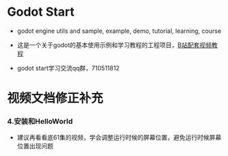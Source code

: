 # Godot Start

- godot engine utils and sample, example, demo, tutorial, learning, course


- 这是一个关于godot的基本使用示例和学习教程的工程项目，[B站配套视频教程](https://www.bilibili.com/video/BV14Y411h7Po)


- godot start学习交流qq群，710511812

# 视频文档修正补充

### 4.安装和HelloWorld

- 建议再看看底61集的视频，学会调整运行时候的屏幕位置，避免运行时候屏幕位置出现问题
